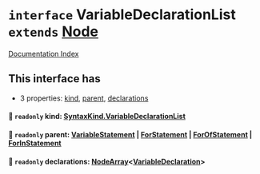 # `interface` VariableDeclarationList `extends` [Node](../private.interface.Node/README.md)

[Documentation Index](../README.md)

## This interface has

- 3 properties:
[kind](#-readonly-kind-syntaxkindvariabledeclarationlist),
[parent](#-readonly-parent-variablestatement--forstatement--forofstatement--forinstatement),
[declarations](#-readonly-declarations-nodearrayvariabledeclaration)


#### 📄 `readonly` kind: [SyntaxKind.VariableDeclarationList](../private.enum.SyntaxKind/README.md#variabledeclarationlist--261)



#### 📄 `readonly` parent: [VariableStatement](../private.interface.VariableStatement/README.md) | [ForStatement](../private.interface.ForStatement/README.md) | [ForOfStatement](../private.interface.ForOfStatement/README.md) | [ForInStatement](../private.interface.ForInStatement/README.md)



#### 📄 `readonly` declarations: [NodeArray](../private.interface.NodeArray/README.md)\<[VariableDeclaration](../private.interface.VariableDeclaration/README.md)>



